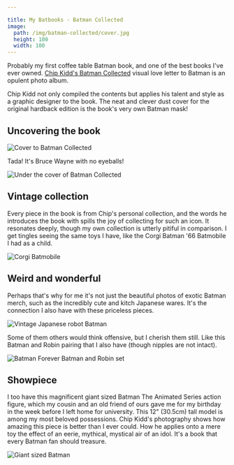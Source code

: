 ```yaml
---

title: My Batbooks - Batman Collected
image:
  path: /img/batman-collected/cover.jpg
  height: 100
  width: 100
---
```


Probably my first coffee table Batman book, and one of the best books I've ever owned. [Chip Kidd's Batman Collected](https://www.amazon.co.uk/Batman-Collected-Chip-Kidd/dp/0823004651) visual love letter to Batman is an opulent photo album.

Chip Kidd not only compiled the contents but applies his talent and style as a graphic designer to the book. The neat and clever dust cover for the original hardback edition is the book's very own Batman mask!

## Uncovering the book
![Cover to Batman Collected](batman-collected/cover.avif)

Tada! It's Bruce Wayne with no eyeballs!

![Under the cover of Batman Collected](batman-collected/no-dust.avif)

## Vintage collection
Every piece in the book is from Chip's personal collection, and the words he introduces the book with spills the joy of collecting for such an icon. It resonates deeply, though my own collection is utterly pitiful in comparison. I get tingles seeing the same toys I have, like the Corgi Batman '66 Batmobile I had as a child.

![Corgi Batmobile](batman-collected/corgi-batmobile.avif)

## Weird and wonderful
Perhaps that's why for me it's not just the beautiful photos of exotic Batman merch, such as the incredibly cute and kitch Japanese wares. It's the connection I also have with these priceless pieces.

![Vintage Japanese robot Batman](batman-collected/japanese-robo.avif)

Some of them others would think offensive, but I cherish them still. Like this Batman and Robin pairing that I also have (though nipples are not intact).

![Batman Forever Batman and Robin set](batman-collected/batman-forever.avif)

## Showpiece
I too have this magnificent giant sized Batman The Animated Series action figure, which my cousin and an old friend of ours gave me for my birthday in the week before I left home for university. This 12" (30.5cm) tall model is among my most beloved possessions. Chip Kidd's photography shows how amazing this piece is better than I ever could. How he applies onto a mere toy the effect of an eerie, mythical, mystical air of an idol. It's a book that every Batman fan should treasure.

![Giant sized Batman](batman-collected/giant-btas.avif)